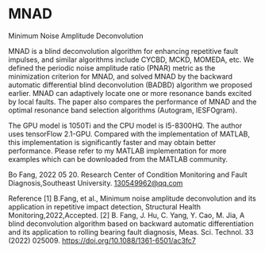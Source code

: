 # MNAD
Minimum Noise Amplitude Deconvolution

MNAD is a blind deconvolution algorithm for enhancing repetitive fault impulses, and similar algorithms include CYCBD, MCKD, MOMEDA, etc. We defined the periodic noise amplitude ratio (PNAR) metric as the minimization criterion for MNAD, and solved MNAD by the backward automatic differential blind deconvolution (BADBD) algorithm we proposed earlier. MNAD can adaptively locate one or more resonance bands excited by local faults. The paper also compares the performance of MNAD and the optimal resonance band selection algorithms (Autogram, IESFOgram).

The GPU model is 1050Ti and the CPU model is I5-8300HQ. The author uses tensorFlow 2.1-GPU. Compared with the implementation of MATLAB, this implementation is significantly faster and may obtain better performance. Please refer to my MATLAB implementation for more examples which can be downloaded from the MATLAB community.

Bo Fang, 2022 05 20.  Research Center of Condition Monitoring and Fault Diagnosis,Southeast University. 130549962@qq.com

Reference
[1] B.Fang, et al., Minimum noise amplitude deconvolution and its application in repetitive impact detection, Structural Health Monitoring,2022,Accepted.
[2] B. Fang, J. Hu, C. Yang, Y. Cao, M. Jia, A blind deconvolution algorithm based on backward automatic differentiation and its application to rolling bearing fault diagnosis, Meas. Sci. Technol. 33 (2022) 025009. https://doi.org/10.1088/1361-6501/ac3fc7


